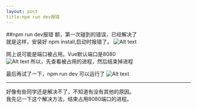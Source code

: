 ```yaml
---
layout: post
title:npm run dev报错
---
```


##npm run dev报错
额，第一次碰到的错误，已经解决了  
就是这样，安装好 npm install,启动时报错了。
![Alt text](/image/2017-07-17_192734.png)

网上说可能是端口被占用。Vue默认端口是8080  
![Alt text](/image/2017-07-17_192624.png)
所以，先查看被占用的进程，然后结束掉进程

最后再试了一下，npm run dev 可以运行了
![Alt text](/image/2017-07-17_194102.png)

---
好像有些同学还是解决不了，不知道有没有其他的原因。  
我先记一下这个解决方法，结束占用8080端口的进程。
